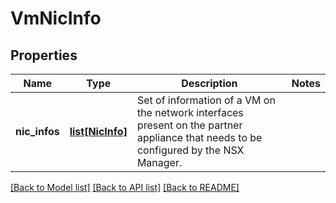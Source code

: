 # VmNicInfo

## Properties
Name | Type | Description | Notes
------------ | ------------- | ------------- | -------------
**nic_infos** | [**list[NicInfo]**](NicInfo.md) | Set of information of a VM on the network interfaces present on the partner appliance that needs to be configured by the NSX Manager. | 

[[Back to Model list]](../README.md#documentation-for-models) [[Back to API list]](../README.md#documentation-for-api-endpoints) [[Back to README]](../README.md)

